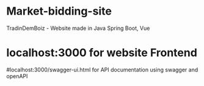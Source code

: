 # Market-bidding-site
TradinDemBoiz - Website made in Java Spring Boot, Vue

# localhost:3000 for website Frontend
#localhost:3000/swagger-ui.html for API documentation using swagger and openAPI
